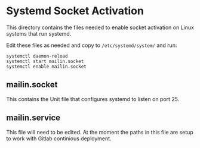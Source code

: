 
# Systemd Socket Activation

This directory contains the files needed to enable socket activation on Linux systems that run systemd.

Edit these files as needed and copy to `/etc/systemd/system/` and run:
```
systemctl daemon-reload
systemctl start mailin.socket
systemctl enable mailin.socket
```

## mailin.socket

This contains the Unit file that configures systemd to listen on port 25.

## mailin.service

This file will need to be edited. At the moment the paths in this file are setup to work with Gitlab continious deployment.

